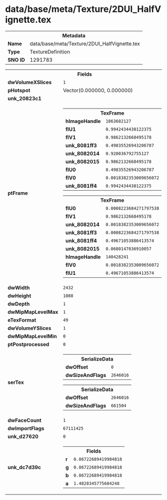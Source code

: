 <h1>data/base/meta/Texture/2DUI_HalfVignette.tex</h1><table><tr><th colspan="100%">Metadata</th></tr><tr><td><b>Name</b></td><td>data/base/meta/Texture/2DUI_HalfVignette.tex</td></tr><tr><td><b>Type</b></td><td>TextureDefinition</td></tr><tr><td><b>SNO ID</b></td><td>1291783</td></tr></table>

<table><tr><th colspan="100%">Fields</th></tr><tr><td><b>dwVolumeXSlices</b></td><td><code>1</code></td></tr><tr><td><b>pHotspot</b></td><td>Vector(0.000000, 0.000000)</td></tr><tr><td><b>unk_20823c1</b></td><td></td></tr><tr><td><b>ptFrame</b></td><td><table><tr><th colspan="100%">TexFrame</th></tr><tr><td><b>hImageHandle</b></td><td><code>1863602127</code></td></tr><tr><td><b>flU1</b></td><td><code>0.9942434430122375</code></td></tr><tr><td><b>flV1</b></td><td><code>0.9862132668495178</code></td></tr><tr><td><b>unk_8081ff3</b></td><td><code>0.49835526943206787</code></td></tr><tr><td><b>unk_8082014</b></td><td><code>0.920036792755127</code></td></tr><tr><td><b>unk_8082015</b></td><td><code>0.9862132668495178</code></td></tr><tr><td><b>flU0</b></td><td><code>0.49835526943206787</code></td></tr><tr><td><b>flV0</b></td><td><code>0.0018382353009656072</code></td></tr><tr><td><b>unk_8081ff4</b></td><td><code>0.9942434430122375</code></td></tr></table>


<table><tr><th colspan="100%">TexFrame</th></tr><tr><td><b>flU0</b></td><td><code>0.0008223684271797538</code></td></tr><tr><td><b>flV1</b></td><td><code>0.9862132668495178</code></td></tr><tr><td><b>unk_8082014</b></td><td><code>0.0018382353009656072</code></td></tr><tr><td><b>unk_8081ff3</b></td><td><code>0.0008223684271797538</code></td></tr><tr><td><b>unk_8081ff4</b></td><td><code>0.49671053886413574</code></td></tr><tr><td><b>unk_8082015</b></td><td><code>0.0680147036910057</code></td></tr><tr><td><b>hImageHandle</b></td><td><code>140428241</code></td></tr><tr><td><b>flV0</b></td><td><code>0.0018382353009656072</code></td></tr><tr><td><b>flU1</b></td><td><code>0.49671053886413574</code></td></tr></table>


</td></tr><tr><td><b>dwWidth</b></td><td><code>2432</code></td></tr><tr><td><b>dwHeight</b></td><td><code>1088</code></td></tr><tr><td><b>dwDepth</b></td><td><code>1</code></td></tr><tr><td><b>dwMipMapLevelMax</b></td><td><code>1</code></td></tr><tr><td><b>eTexFormat</b></td><td><code>49</code></td></tr><tr><td><b>dwVolumeYSlices</b></td><td><code>1</code></td></tr><tr><td><b>dwMipMapLevelMin</b></td><td><code>0</code></td></tr><tr><td><b>ptPostprocessed</b></td><td><code>0</code></td></tr><tr><td><b>serTex</b></td><td><table><tr><th colspan="100%">SerializeData</th></tr><tr><td><b>dwOffset</b></td><td><code>0</code></td></tr><tr><td><b>dwSizeAndFlags</b></td><td><code>2646016</code></td></tr></table>


<table><tr><th colspan="100%">SerializeData</th></tr><tr><td><b>dwOffset</b></td><td><code>2646016</code></td></tr><tr><td><b>dwSizeAndFlags</b></td><td><code>661504</code></td></tr></table>


</td></tr><tr><td><b>dwFaceCount</b></td><td><code>1</code></td></tr><tr><td><b>dwImportFlags</b></td><td><code>67111425</code></td></tr><tr><td><b>unk_d27620</b></td><td><code>0</code></td></tr><tr><td><b>unk_dc7d39c</b></td><td><table><tr><th colspan="100%">Fields</th></tr><tr><td><b>r</b></td><td><code>0.06722689419984818</code></td></tr><tr><td><b>g</b></td><td><code>0.06722689419984818</code></td></tr><tr><td><b>b</b></td><td><code>0.06722689419984818</code></td></tr><tr><td><b>a</b></td><td><code>1.4828345775604248</code></td></tr></table>

</td></tr></table>

